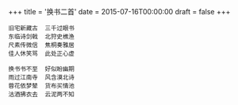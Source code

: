 +++
title = '换书二首'
date = 2015-07-16T00:00:00
draft = false
+++

```text
旧宅新藏古  三千过眼书
东临诗剑戟  北狩史樵渔
尺素传微信  焦桐奏雅居
佳人休笑骂  此处正心虚

换书书不至  好似盼幽期
雨过江南寺  风含漠北诗
蓉花依梦辇  货布买情池
沽酒拂衣去  云泥两不知
```
